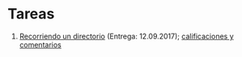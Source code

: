 # Tareas

1. [Recorriendo un directorio](./1/README.md) (Entrega: 12.09.2017);
   [calificaciones y comentarios](./1/calificaciones.org)

